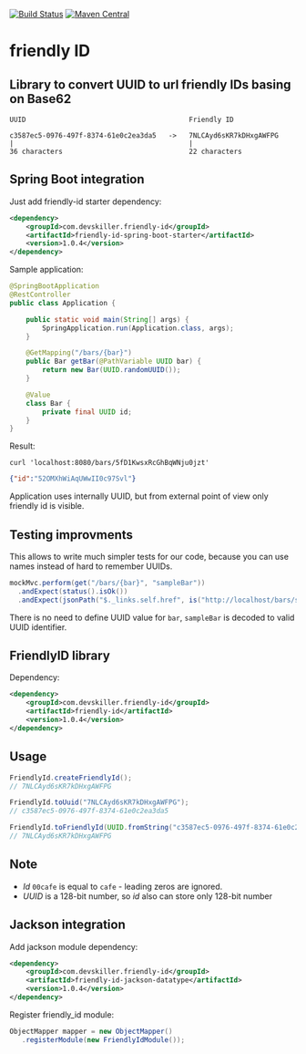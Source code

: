 [![Build Status](https://travis-ci.org/Devskiller/friendly-id.svg?branch=master)](https://travis-ci.org/Devskiller/friendly-id)  [![Maven Central](https://maven-badges.herokuapp.com/maven-central/com.devskiller.friendly-id/friendly-id/badge.svg)](https://maven-badges.herokuapp.com/maven-central/com.devskiller.friendly-id/friendly-id)

friendly ID
==

Library to convert UUID to url friendly IDs basing on Base62
--

    UUID                                        Friendly ID
    
    c3587ec5-0976-497f-8374-61e0c2ea3da5   ->   7NLCAyd6sKR7kDHxgAWFPG
    |                                           |                              
    36 characters                               22 characters

                                  

Spring Boot integration
---

Just add friendly-id starter dependency:

```xml
<dependency>
    <groupId>com.devskiller.friendly-id</groupId>
    <artifactId>friendly-id-spring-boot-starter</artifactId>
    <version>1.0.4</version>
</dependency>
```
    
Sample application:

```java
@SpringBootApplication
@RestController
public class Application {

    public static void main(String[] args) {
        SpringApplication.run(Application.class, args);
    }

    @GetMapping("/bars/{bar}")
    public Bar getBar(@PathVariable UUID bar) {
        return new Bar(UUID.randomUUID());
    }

    @Value
    class Bar {
        private final UUID id;
    }
}  
```   
    
Result:

    curl 'localhost:8080/bars/5fD1KwsxRcGhBqWNju0jzt' 
```json
{"id":"52OMXhWiAqUWwII0c97Svl"}
```    
Application uses internally UUID, but from external point of view only friendly id is visible.    
  
 ## Testing improvments 
  
This allows to write much simpler tests for our code, because you can use names instead of hard to remember UUIDs.

```java
mockMvc.perform(get("/bars/{bar}", "sampleBar"))
  .andExpect(status().isOk())
  .andExpect(jsonPath("$._links.self.href", is("http://localhost/bars/sampleBar")));
```
  
There is no need to define UUID value for `bar`, `sampleBar` is decoded to valid UUID identifier.

FriendlyID library 
---

Dependency:

```xml
<dependency>
    <groupId>com.devskiller.friendly-id</groupId>
    <artifactId>friendly-id</artifactId>
    <version>1.0.4</version>
</dependency>
```

Usage
--
```java
FriendlyId.createFriendlyId();
// 7NLCAyd6sKR7kDHxgAWFPG

FriendlyId.toUuid("7NLCAyd6sKR7kDHxgAWFPG");
// c3587ec5-0976-497f-8374-61e0c2ea3da5

FriendlyId.toFriendlyId(UUID.fromString("c3587ec5-0976-497f-8374-61e0c2ea3da5"));
// 7NLCAyd6sKR7kDHxgAWFPG
```

Note
--
	
* *Id* `00cafe` is equal to `cafe` - leading zeros are ignored.
* *UUID* is a 128-bit number, so *id* also can store only 128-bit number
  
    
Jackson integration    
---

Add jackson module dependency:

```xml
<dependency>
    <groupId>com.devskiller.friendly-id</groupId>
    <artifactId>friendly-id-jackson-datatype</artifactId>
    <version>1.0.4</version>
</dependency>
```

Register friendly_id module:

```java
ObjectMapper mapper = new ObjectMapper()
   .registerModule(new FriendlyIdModule());
```

